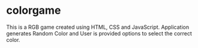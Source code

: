 # colorgame
This is a RGB game created using HTML, CSS and JavaScript. Application generates Random Color and User is provided options to select the correct color.
